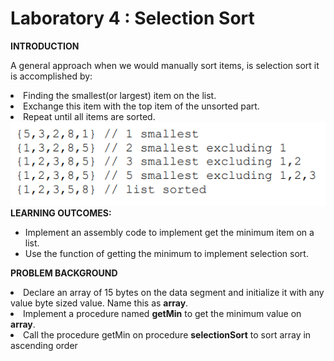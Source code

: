 # Laboratory 4 : Selection Sort

<strong>INTRODUCTION</strong>

A general approach when we would manually sort items, is selection sort it is
accomplished by:
<li>Finding the smallest(or largest) item on the list.</li>
<li>Exchange this item with the top item of the unsorted part.</li>
<li>Repeat until all items are sorted.</li>
<img src="../assets/img006.png" alt="Sample Output">

<br>
<strong>LEARNING OUTCOMES:</strong>
<ul>
<li>Implement an assembly code to implement get the minimum item on a list.
</li>
<li>Use the function of getting the minimum to implement selection sort.
</li>
</ul>

<strong>PROBLEM BACKGROUND</strong>

<li>Declare an array of 15 bytes on the data segment and initialize it with any value byte sized value.
Name this as <b>array</b>.
</li>
<li>Implement a procedure named <b>getMin</b> to get the minimum value on <b>array</b>.
</li>
<li>Call the procedure getMin on procedure <b>selectionSort</b> to sort array in ascending order</li>
<br>
